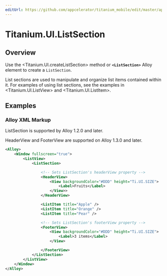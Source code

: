 ```yaml
---
editUrl: https://github.com/appcelerator/titanium_mobile/edit/master/apidoc/Titanium/UI/ListSection.yml
---
```

# Titanium.UI.ListSection

<TypeHeader/>

## Overview

Use the <Titanium.UI.createListSection> method or **`<ListSection>`** Alloy element to create a `ListSection`.

List sections are used to manipulate and organize list items contained within it. For examples 
of using list sections, see the examples in <Titanium.UI.ListView> and <Titanium.UI.ListItem>.

## Examples

### Alloy XML Markup

ListSection is supported by Alloy 1.2.0 and later.

HeaderView and FooterView are supported on Alloy 1.3.0 and later.

``` xml
<Alloy>
    <Window fullscreen="true">
        <ListView>
            <ListSection>

                <!-- Sets ListSection's headerView property -->
                <HeaderView>
                    <View backgroundColor="#DDD" height="Ti.UI.SIZE">
                        <Label>Fruits</Label>
                    </View>>
                </HeaderView>

                <ListItem title="Apple" />
                <ListItem title="Orange" />
                <ListItem title="Pear" />

                <!-- Sets ListSection's footerView property -->
                <FooterView>
                    <View backgroundColor="#DDD" height="Ti.UI.SIZE">
                        <Label>3 items</Label>
                    </View>

                </FooterView>
            </ListSection>
        </ListView>
    </Window>
</Alloy>
```

<ApiDocs/>
